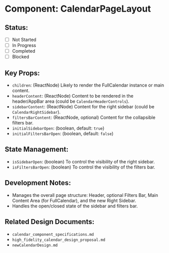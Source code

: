 # Component: CalendarPageLayout

## Status:
- [ ] Not Started
- [ ] In Progress
- [ ] Completed
- [ ] Blocked

## Key Props:
- `children`: (ReactNode) Likely to render the FullCalendar instance or main content.
- `headerContent`: (ReactNode) Content to be rendered in the header/AppBar area (could be `CalendarHeaderControls`).
- `sidebarContent`: (ReactNode) Content for the right sidebar (could be `CalendarRightSidebar`).
- `filtersBarContent`: (ReactNode, optional) Content for the collapsible filters bar.
- `initialSidebarOpen`: (boolean, default: `true`)
- `initialFiltersBarOpen`: (boolean, default: `false`)

## State Management:
- `isSidebarOpen`: (boolean) To control the visibility of the right sidebar.
- `isFiltersBarOpen`: (boolean) To control the visibility of the filters bar.

## Development Notes:
- Manages the overall page structure: Header, optional Filters Bar, Main Content Area (for FullCalendar), and the new Right Sidebar.
- Handles the open/closed state of the sidebar and filters bar.

## Related Design Documents:
- `calendar_component_specifications.md`
- `high_fidelity_calendar_design_proposal.md`
- `newCalendarDesign.md`
